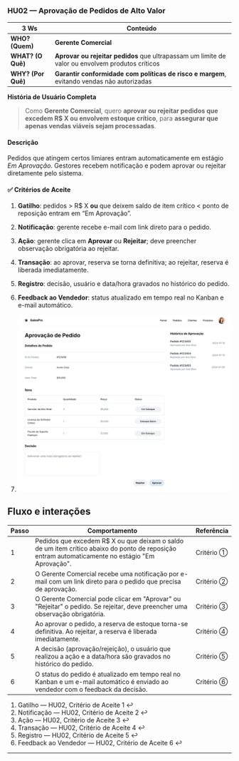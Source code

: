 ### HU02 — Aprovação de Pedidos de Alto Valor

| **3 Ws** | **Conteúdo** |
|----------|--------------|
| **WHO? (Quem)** | **Gerente Comercial** |
| **WHAT? (O Quê)** | **Aprovar ou rejeitar pedidos** que ultrapassam um limite de valor ou envolvem produtos críticos |
| **WHY? (Por Quê)** | **Garantir conformidade com políticas de risco e margem**, evitando vendas não autorizadas |

**História de Usuário Completa**  
> Como **Gerente Comercial**, quero **aprovar ou rejeitar pedidos que excedem R$ X ou envolvem estoque crítico**, para **assegurar que apenas vendas viáveis sejam processadas**.

#### Descrição
Pedidos que atingem certos limiares entram automaticamente em estágio *Em Aprovação*. Gestores recebem notificação e podem aprovar ou rejeitar diretamente pelo sistema.

#### ✅ Critérios de Aceite
1. **Gatilho**: pedidos > R$ X **ou** que deixem saldo de item crítico < ponto de reposição entram em “Em Aprovação”.  
2. **Notificação**: gerente recebe e-mail com link direto para o pedido.  
3. **Ação**: gerente clica em **Aprovar** ou **Rejeitar**; deve preencher observação obrigatória ao rejeitar.  
4. **Transação**: ao aprovar, reserva se torna definitiva; ao rejeitar, reserva é liberada imediatamente.  
5. **Registro**: decisão, usuário e data/hora gravados no histórico do pedido.  
6. **Feedback ao Vendedor**: status atualizado em tempo real no Kanban e e-mail automático.

7. ![Mockup HU01](./HU02.png)


## Fluxo e interações

| Passo | Comportamento | Referência |
|---|---|---|
| 1 | Pedidos que excedem R$ X ou que deixam o saldo de um item crítico abaixo do ponto de reposição entram automaticamente no estágio "Em Aprovação". | Critério ① |
| 2 | O Gerente Comercial recebe uma notificação por e-mail com um link direto para o pedido que precisa de aprovação. | Critério ② |
| 3 | O Gerente Comercial pode clicar em "Aprovar" ou "Rejeitar" o pedido. Se rejeitar, deve preencher uma observação obrigatória. | Critério ③ |
| 4 | Ao aprovar o pedido, a reserva de estoque torna-se definitiva. Ao rejeitar, a reserva é liberada imediatamente. | Critério ④ |
| 5 | A decisão (aprovação/rejeição), o usuário que realizou a ação e a data/hora são gravados no histórico do pedido. | Critério ⑤ |
| 6 | O status do pedido é atualizado em tempo real no Kanban e um e-mail automático é enviado ao vendedor com o feedback da decisão. | Critério ⑥ |

1. Gatilho — HU02, Critério de Aceite 1 ↩
2. Notificação — HU02, Critério de Aceite 2 ↩
3. Ação — HU02, Critério de Aceite 3 ↩
4. Transação — HU02, Critério de Aceite 4 ↩
5. Registro — HU02, Critério de Aceite 5 ↩
6. Feedback ao Vendedor — HU02, Critério de Aceite 6 ↩
---
